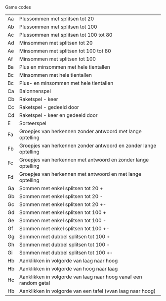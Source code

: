 Game codes

<table>
<tr><td>Aa</td><td>Plussommen met splitsen tot 20</td/></tr>
<tr><td>Ab</td><td>Plussommen met splitsen tot 100</td/></tr>
<tr><td>Ac</td><td>Plussommen met splitsen tot 100 tot 80</td/></tr>
<tr><td>Ad</td><td>Minsommen met splitsen tot 20</td/></tr>
<tr><td>Ae</td><td>Minsommen met splitsen tot 100 tot 80</td/></tr>
<tr><td>Af</td><td>Minsommen met splitsen tot 100</td/></tr>
<tr><td>Ba</td><td>Plus en minsommen met hele tientallen</td/></tr>
<tr><td>Bc</td><td>Minsommen met hele tientallen</td/></tr>
<tr><td>Bc</td><td>Plus- en minsommen met hele tientallen</td/></tr>
<tr><td>Ca</td><td>Balonnenspel</td/></tr>
<tr><td>Cb</td><td>Raketspel - keer</td/></tr>
<tr><td>Cc</td><td>Raketspel - gedeeld door</td/></tr>
<tr><td>Cd</td><td>Raketspel - keer en gedeeld door</td/></tr>
<tr><td>E</td><td>Sorteerspel</td/></tr>
<tr><td>Fa</td><td>Groepjes van herkennen zonder antwoord met lange optelling</td/></tr>
<tr><td>Fb</td><td>Groepjes van herkennen zonder antwoord en zonder lange optelling</td/></tr>
<tr><td>Fc</td><td>Groepjes van herkennen met antwoord en zonder lange optelling</td/></tr>
<tr><td>Fd</td><td>Groepjes van herkennen met antwoord en met lange optelling</td/></tr>
<tr><td>Ga</td><td>Sommen met enkel splitsen tot 20 +</td></tr>
<tr><td>Gb</td><td>Sommen met enkel splitsen tot 20 -</td></tr>
<tr><td>Gc</td><td>Sommen met enkel splitsen tot 20 +-</td></tr>
<tr><td>Gd</td><td>Sommen met enkel splitsen tot 100 +</td></tr>
<tr><td>Ge</td><td>Sommen met enkel splitsen tot 100 -</td></tr>
<tr><td>Gf</td><td>Sommen met enkel splitsen tot 100 +-</td></tr>
<tr><td>Gg</td><td>Sommen met dubbel splitsen tot 100 +</td></tr>
<tr><td>Gh</td><td>Sommen met dubbel splitsen tot 100 -</td></tr>
<tr><td>Gi</td><td>Sommen met dubbel splitsen tot 100 +-</td></tr>
<tr><td>Hb</td><td>Aanklikken in volgorde van laag naar hoog</td></tr>
<tr><td>Hb</td><td>Aanklikken in volgorde van hoog naar laag</td></tr>
<tr><td>Hc</td><td>Aanklikken in volgorde van laag naar hoog vanaf een random getal</td></tr>
<tr><td>Hb</td><td>Aanklikken in volgorde van een tafel (vvan laag naar hoog)</td></tr>
</table>
